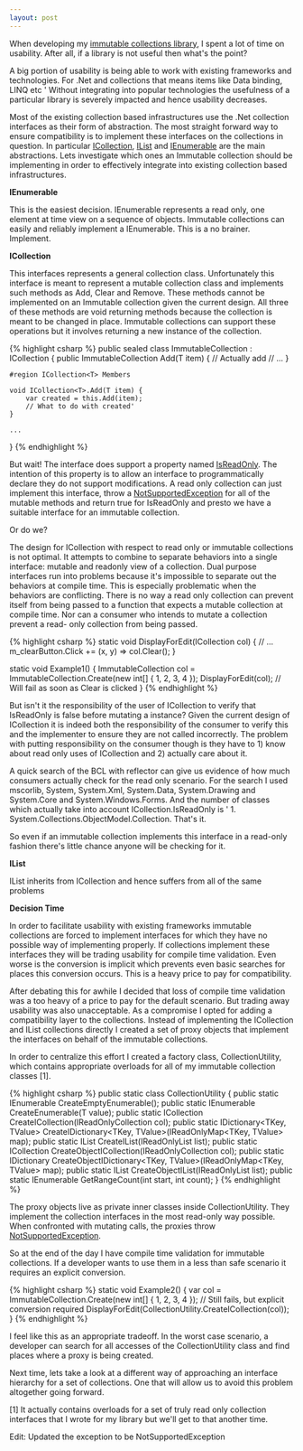 ```yaml
---
layout: post
---
```

When developing my [immutable collections library](http://code.msdn.microsoft.com/RantPack), I spent a lot of time on usability.  After all, if a library is not useful then what's the point?  

A big portion of usability is being able to work with existing frameworks and technologies.  For .Net and collections that means items like Data binding, LINQ etc '  Without integrating into popular technologies the usefulness of a particular library is severely impacted and hence usability decreases.

Most of the existing collection based infrastructures use the .Net collection interfaces as their form of abstraction.  The most straight forward way to ensure compatibility is to implement these interfaces on the collections in question.  In particular [ICollection<T>](http://msdn.microsoft.com/en-us/library/92t2ye13.aspx), [IList<T>](http://msdn.microsoft.com/en-us/library/5y536ey6.aspx) and [IEnumerable<T>](http://msdn.microsoft.com/en-us/library/9eekhta0.aspx) are the main abstractions.  Lets investigate which ones an Immutable collection should be implementing in order to effectively integrate into existing collection based infrastructures.

**IEnumerable<T>**

This is the easiest decision.  IEnumerable<T> represents a read only, one element at time view on a sequence of objects.  Immutable collections can easily and reliably implement a IEnumerable<T>.  This is a no brainer.  Implement.

**ICollection<T>**

This interfaces represents a general collection class.  Unfortunately this interface is meant to represent a mutable collection class and implements such methods as Add, Clear and Remove.  These methods cannot be implemented on an Immutable collection given the current design.  All three of these methods are void returning methods because the collection is meant to be changed in place.  Immutable collections can support these operations but it involves returning a new instance of the collection.

{% highlight csharp %}
public sealed class ImmutableCollection<T> : ICollection<T> {
    public ImmutableCollection<T> Add(T item) {
        // Actually add 
        // ...
    }

    #region ICollection<T> Members

    void ICollection<T>.Add(T item) {
        var created = this.Add(item);
        // What to do with created'
    }

    ...
}
{% endhighlight %}

But wait!  The interface does support a property named [IsReadOnly](http://msdn.microsoft.com/en-us/library/0cfatk9t.aspx).  The intention of this property is to allow an interface to programmatically declare they do not support modifications.  A read only collection can just implement this interface, throw a [NotSupportedException](http://msdn.microsoft.com/en-us/library/system.notsupportedexception.aspx) for all of the mutable methods and return true for IsReadOnly and presto we have a suitable interface for an immutable collection.

Or do we?

The design for ICollection<T> with respect to read only or immutable collections is not optimal.  It attempts to combine to separate behaviors into a single interface: mutable and readonly view of a collection.  Dual purpose interfaces run into problems because it's impossible to separate out the behaviors at compile time.  This is especially problematic when the behaviors are conflicting.  There is no way a read only collection can prevent itself from being passed to a function that expects a mutable collection at compile time.  Nor can a consumer who intends to mutate a collection prevent a read- only collection from being passed.

{% highlight csharp %}
static void DisplayForEdit<T>(ICollection<T> col) {
    // ...
    m_clearButton.Click += (x, y) => col.Clear(); 
}

static void Example1() {
    ImmutableCollection<int> col = ImmutableCollection.Create(new int[] { 1, 2, 3, 4 });
    DisplayForEdit(col);    // Will fail as soon as Clear is clicked
}
{% endhighlight %}

But isn't it the responsibility of the user of ICollection<T> to verify that IsReadOnly is false before mutating a instance?  Given the current design of ICollection<T> it is indeed both the responsibility of the consumer to verify this and the implementer to ensure they are not called incorrectly.  The problem with putting responsibility on the consumer though is they have to 1) know about read only uses of ICollection<T> and 2) actually care about it.

A quick search of the BCL with reflector can give us evidence of how much consumers actually check for the read only scenario.  For the search I used mscorlib, System, System.Xml, System.Data, System.Drawing and System.Core and System.Windows.Forms.  And the number of classes which actually take into account ICollection<T>.IsReadOnly is ' 1.  System.Collections.ObjectModel.Collection<T>.  That's it.  

So even if an immutable collection implements this interface in a read-only fashion there's little chance anyone will be checking for it.

**IList<T>**

IList<T> inherits from ICollection<T> and hence suffers from all of the same problems

**Decision Time**

In order to facilitate usability with existing frameworks immutable collections are forced to implement interfaces for which they have no possible way of implementing properly.  If collections implement these interfaces they will be trading usability for compile time validation.  Even worse is the conversion is implicit which prevents even basic searches for places this conversion occurs.  This is a heavy price to pay for compatibility.

After debating this for awhile I decided that loss of compile time validation was a too heavy of a price to pay for the default scenario.  But trading away usability was also unacceptable.  As a compromise I opted for adding a compatibility layer to the collections.  Instead of implementing the ICollection<T> and IList<T> collections directly I created a set of proxy objects that implement the interfaces on behalf of the immutable collections.

In order to centralize this effort I created a factory class, CollectionUtility, which contains appropriate overloads for all of my immutable collection classes [1].

{% highlight csharp %}
public static class CollectionUtility {
    public static IEnumerable<T> CreateEmptyEnumerable<T>();
    public static IEnumerable<T> CreateEnumerable<T>(T value);
    public static ICollection<T> CreateICollection<T>(IReadOnlyCollection<T> col);
    public static IDictionary<TKey, TValue> CreateIDictionary<TKey, TValue>(IReadOnlyMap<TKey, TValue> map);
    public static IList<T> CreateIList<T>(IReadOnlyList<T> list);
    public static ICollection CreateObjectICollection<T>(IReadOnlyCollection<T> col);
    public static IDictionary CreateObjectIDictionary<TKey, TValue>(IReadOnlyMap<TKey, TValue> map);
    public static IList CreateObjectIList<T>(IReadOnlyList<T> list);
    public static IEnumerable<int> GetRangeCount(int start, int count);
}
{% endhighlight %}

The proxy objects live as private inner classes inside CollectionUtility.  They implement the collection interfaces in the most read-only way possible.  When confronted with mutating calls, the proxies throw [NotSupportedException](http://msdn.microsoft.com/en-us/library/system.notsupportedexception.aspx).

So at the end of the day I have compile time validation for immutable collections.  If a developer wants to use them in a less than safe scenario it requires an explicit conversion.  
    
{% highlight csharp %}
static void Example2() { 
  var col = ImmutableCollection.Create(new int[] { 1, 2, 3, 4 }); 
  // Still fails, but explicit conversion required 
  DisplayForEdit(CollectionUtility.CreateICollection(col)); 
}
{% endhighlight %}

I feel like this as an appropriate tradeoff.   In the worst case scenario, a developer can search for all accesses of the CollectionUtility class and find places where a proxy is being created.  

Next time, lets take a look at a different way of approaching an interface hierarchy for a set of collections.  One that will allow us to avoid this problem altogether going forward.

[1] It actually contains overloads for a set of truly read only collection interfaces that I wrote for my library but we'll get to that another time.

Edit: Updated the exception to be NotSupportedException

